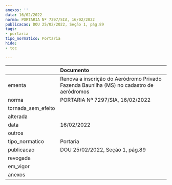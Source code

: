 ```yaml
---
anexos: ''
data: 16/02/2022
norma: PORTARIA Nº 7297/SIA, 16/02/2022
publicacao: DOU 25/02/2022, Seção 1, pág.89
tags:
- portaria
tipo_normatico: Portaria
hide: 
- toc 
 
---
```


|                    | Documento                                                                               |
|:-------------------|:----------------------------------------------------------------------------------------|
| ementa             | Renova a inscrição do Aeródromo Privado Fazenda Baunilha (MS) no cadastro de aeródromos |
| norma              | PORTARIA Nº 7297/SIA, 16/02/2022                                                        |
| tornada_sem_efeito |                                                                                         |
| alterada           |                                                                                         |
| data               | 16/02/2022                                                                              |
| outros             |                                                                                         |
| tipo_normatico     | Portaria                                                                                |
| publicacao         | DOU 25/02/2022, Seção 1, pág.89                                                         |
| revogada           |                                                                                         |
| em_vigor           |                                                                                         |
| anexos             |                                                                                         |